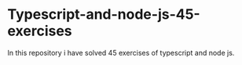 # Typescript-and-node-js-45-exercises
In this repository i have solved 45 exercises of typescript and node js.
